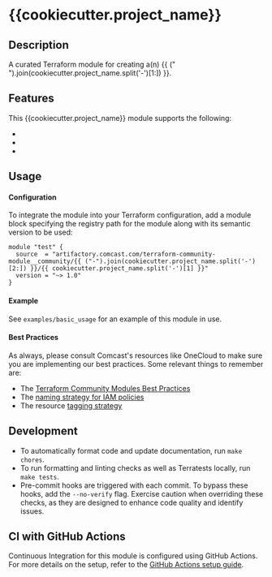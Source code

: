 # {{cookiecutter.project_name}}

## Description

A curated Terraform module for creating a(n) {{ (" ").join(cookiecutter.project_name.split('-')[1:]) }}.

## Features

This {{cookiecutter.project_name}} module supports the following:

-
-
-

## Usage

#### Configuration

To integrate the module into your Terraform configuration, add a module block specifying the registry path for the module along with its semantic version to be used:

```hcl
module "test" {
  source  = "artifactory.comcast.com/terraform-community-module__community/{{ ("-").join(cookiecutter.project_name.split('-')[2:]) }}/{{ cookiecutter.project_name.split('-')[1] }}"
  version = "~> 1.0"
}
```

#### Example

See `examples/basic_usage` for an example of this module in use.

#### Best Practices

As always, please consult Comcast's resources like OneCloud to make sure you are implementing our best practices. Some relevant things to remember are:

- The [Terraform Community Modules Best Practices](https://github.com/comcast-terraform-community-modules/best-practices/)
- The [naming strategy for IAM policies](https://onecloud.comcast.net/docs/using-aws/account-access/iam-policies/)
- The resource [tagging strategy](https://onecloud.comcast.net/docs/using-aws/tagging/)

<!-- BEGIN_TF_DOCS -->
<!-- END_TF_DOCS -->

## Development

- To automatically format code and update documentation, run `make chores`.
- To run formatting and linting checks as well as Terratests locally, run `make tests`.
- Pre-commit hooks are triggered with each commit. To bypass these hooks, add the `--no-verify` flag. Exercise caution when overriding these checks, as they are designed to enhance code quality and identify issues.

## CI with GitHub Actions

Continuous Integration for this module is configured using GitHub Actions. For more details on the setup, refer to the [GitHub Actions setup guide](./.github/README.md).
